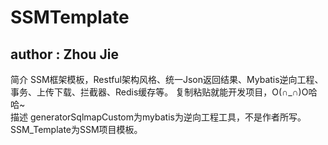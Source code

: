 <h1>SSMTemplate</h1>
<h2>author : Zhou Jie</h2>
简介
SSM框架模板，Restful架构风格、统一Json返回结果、Mybatis逆向工程、事务、上传下载、拦截器、Redis缓存等。
复制粘贴就能开发项目，O(∩_∩)O哈哈~<br/>
描述
generatorSqlmapCustom为mybatis为逆向工程工具，不是作者所写。
SSM_Template为SSM项目模板。
